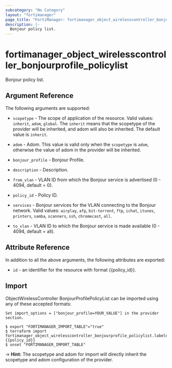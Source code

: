```yaml
---
subcategory: "No Category"
layout: "fortimanager"
page_title: "FortiManager: fortimanager_object_wirelesscontroller_bonjourprofile_policylist"
description: |-
  Bonjour policy list.
---
```


# fortimanager_object_wirelesscontroller_bonjourprofile_policylist
Bonjour policy list.

## Argument Reference


The following arguments are supported:

* `scopetype` - The scope of application of the resource. Valid values: `inherit`, `adom`, `global`. The `inherit` means that the scopetype of the provider will be inherited, and adom will also be inherited. The default value is `inherit`.
* `adom` - Adom. This value is valid only when the `scopetype` is `adom`, otherwise the value of adom in the provider will be inherited.
* `bonjour_profile` - Bonjour Profile.

* `description` - Description.
* `from_vlan` - VLAN ID from which the Bonjour service is advertised (0 - 4094, default = 0).
* `policy_id` - Policy ID.
* `services` - Bonjour services for the VLAN connecting to the Bonjour network. Valid values: `airplay`, `afp`, `bit-torrent`, `ftp`, `ichat`, `itunes`, `printers`, `samba`, `scanners`, `ssh`, `chromecast`, `all`.

* `to_vlan` - VLAN ID to which the Bonjour service is made available (0 - 4094, default = all).


## Attribute Reference

In addition to all the above arguments, the following attributes are exported:
* `id` - an identifier for the resource with format {{policy_id}}.

## Import

ObjectWirelessController BonjourProfilePolicyList can be imported using any of these accepted formats:
```
Set import_options = ["bonjour_profile=YOUR_VALUE"] in the provider section.

$ export "FORTIMANAGER_IMPORT_TABLE"="true"
$ terraform import fortimanager_object_wirelesscontroller_bonjourprofile_policylist.labelname {{policy_id}}
$ unset "FORTIMANAGER_IMPORT_TABLE"
```
-> **Hint:** The scopetype and adom for import will directly inherit the scopetype and adom configuration of the provider.
